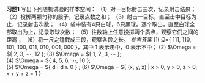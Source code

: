 **习题1** 
 写出下列随机试验的样本空间： 
 （1）对一目标射击三次，记录射击结果； 
 （2）投掷两颗匀称的骰子，记录点数之和； 
 （3）射击一目标，直至击中目标为止，记录射击次数； 
 （4）袋中装有4只白球，6只黑球。逐个取出，直至白球全部取出为止，记录取球次数； 
 （5）往数轴上任意投掷两个质点，观察它们之间的距离； 
 （6）将一尺之锤截成三段，观察各段之长。 
 *参考答案* 
 (1) $\Omega=${ 111, 110, 101, 100, 011, 010, 001, 000 }，其中 1 表示击中，0 表示不中； 
 (2) $\Omega = ${ 2, 3, $\cdots$, 12 }; 
 (3)  $\Omega = ${ 1, 2, 3, $\cdots$ };  
 (4) $\Omega = ${ 4, 5, 6, $\cdots$, 10 };  
 (5) $\Omega = ${ d | d $\geqslant$ 0 } ; 
 (6) $\Omega = ${ (x, y, z) | x > 0, y > 0, z > 0, x + y + z = 1 }
        

